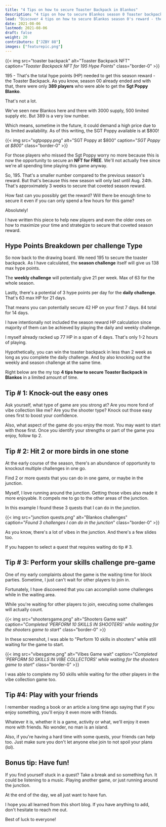 ```yaml
---
title: "4 Tips on how to secure Toaster Backpack in Blankos"
description: "4 tips on how to secure Blankos season 0 Toaster backpack reward."
lead: "Discover 4 tips on how to secure Blankos season 0's reward - the Toaster Backpack."
date: 2021-08-06
lastmod: 2021-08-06
draft: false
weight: 20
contributors: ["JZBY 88"]
images: ["featurepic.png"]
---
```


{{< img src="toaster backpack" alt="Toaster Backpack NFT" caption="<em>Toaster Backpack NFT for 195 Hype Points</em>" class="border-0" >}}

195 - That's the total hype points (HP) needed to get this season reward - the Toaster Backpack. As you know, season 00 already ended and with that, there were only **389 players** who were able to get the **Sgt Poppy Blanko**.

That's not a lot. 

We've seen new Blankos here and there with 3000 supply, 500 limited supply etc. But 389 is a very low number.

Which means, sometime in the future, it could demand a high price due to its limited availability. As of this writing, the SGT Poppy available is at $800!

{{< img src="sgtpoppy.png" alt="SGT Poppy at $800" caption="<em>SGT Poppy at $800</em>" class="border-0" >}}
 
For those players who missed the Sgt Poppy worry no more because this is now the opportunity to secure an **NFT for FREE**. We'll not actually free since we're all spending time playing this game anyway. 

So, 195. That's a smaller number compared to the previous season's reward. But that's because this new season will only last until Aug. 24th. That's approximately 3 weeks to secure that coveted season reward.

How fast can you possibly get the reward? Will there be enough time to secure it even if you can only spend a few hours for this game? 

Absolutely!

I have written this piece to help new players and even the older ones on how to maximize your time and strategize to secure that coveted season reward. 

## Hype Points Breakdown per challenge Type

So now back to the drawing board. We need 195 to secure the toaster backpack. As I have calculated, the **season challenge** itself will give us 138 max hype points.

The **weekly challenge** will potentially give 21 per week. Max of 63 for the whole season. 

Lastly, there's a potential of 3 hype points per day for the **daily challenge**. That's 63 max HP for 21 days.

That means you can potentially secure 42 HP on your first 7 days. 84 total for 14 days.

I have intentionally not included the season reward HP calculation since majority of them can be achieved by playing the daily and weekly challenge. 

I myself already racked up 77 HP in a span of 4 days. That's only 1-2 hours of playing.

Hypothetically, you can win the toaster backpack in less than 2 week as long as you complete the daily challenge. And by also knocking out the weekly and season challenge at the same time.

Right below are the my top **4 tips how to secure Toaster Backpack in Blankos** in a limited amount of time.

## Tip # 1: Knock-out the easy ones

Ask yourself, what type of game are you strong at? Are you more fond of vibe collection like me? Are you the shooter type? Knock out those easy ones first to boost your confidence.

Also, what aspect of the game do you enjoy the most. You may want to start with those first. Once you identify your strengths or part of the game you enjoy, follow tip 2.

## Tip # 2: Hit 2 or more birds in one stone

At the early course of the season, there's an abundance of opportunity to knockout multiple challenges in one go. 

Find 2 or more quests that you can do in one game, or maybe in the junction.

Myself, I love running around the junction. Getting those vibes also made it more enjoyable. It compels me to go to the other areas of the junction. 

In this example I found these 3 quests that I can do in the junction.

{{< img src="junction quests.png" alt="Blankos challenges" caption="<em>Found 3 challenges I can do in the junction</em>" class="border-0" >}}

As you know, there's a lot of vibes in the junction. And there's a few slides too. 

If you happen to select a quest that requires waiting do tip # 3.

## Tip # 3: Perform your skills challenge pre-game

One of my early complaints about the game is the waiting time for block parties. Sometime, I just can't wait for other players to join in.

Fortunately, I have discovered that you can accomplish some challenges while in the waiting area.

While you're waiting for other players to join, executing some challenges will actually count.


{{< img src="shootersgame.png" alt="Shooters Game wait" caption="<em>Completed 'PERFORM 10 SKILLS IN SHOOTERS' while waiting for the shooters game to start</em>" class="border-0" >}}

In these screenshot, I was able to "Perform 10 skills in shooters" while still waiting for the game to start.

{{< img src="vibesgame.png" alt="Vibes Game wait" caption="<em>Completed 'PERFORM 50 SKILLS IN VIBE COLLECTORS' while waiting for the shooters game to start</em>" class="border-0" >}}

I was able to complete my 50 skills while waiting for the other players in the vibe collection game too.

## Tip #4: Play with your friends

I remember reading a book or an article a long time ago saying that if you enjoy something, you'll enjoy it even more with friends. 

Whatever it is, whether it is a game, activity or what, we'll enjoy it even more with friends. No wonder, no man is an island.

Also, if you're having a hard time with some quests, your friends can help too. Just make sure you don't let anyone else join to not spoil your plans (lol). 

## Bonus tip: Have fun!

If you find yourself stuck in a quest? Take a break and so something fun. It could be listening to a music. Playing another game, or just running around the junction.

At the end of the day, we all just want to have fun. 

I hope you all learned from this short blog. If you have anything to add, don't hesitate to reach me out. 

Best of luck to everyone!